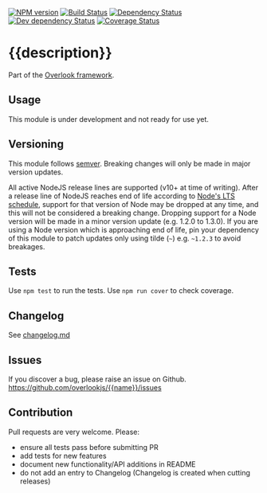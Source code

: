 [![NPM version](https://img.shields.io/npm/v/@overlook/{{name}}.svg)](https://www.npmjs.com/package/@overlook/{{name}})
[![Build Status](https://img.shields.io/travis/overlookjs/{{name}}/master.svg)](https://travis-ci.org/overlookjs/{{name}})
[![Dependency Status](https://img.shields.io/david/overlookjs/{{name}}.svg)](https://david-dm.org/overlookjs/{{name}})
[![Dev dependency Status](https://img.shields.io/david/dev/overlookjs/{{name}}.svg)](https://david-dm.org/overlookjs/{{name}})
[![Coverage Status](https://img.shields.io/coveralls/overlookjs/{{name}}/master.svg)](https://coveralls.io/r/overlookjs/{{name}})

# {{description}}

Part of the [Overlook framework](https://overlookjs.github.io/).

## Usage

This module is under development and not ready for use yet.

## Versioning

This module follows [semver](https://semver.org/). Breaking changes will only be made in major version updates.

All active NodeJS release lines are supported (v10+ at time of writing). After a release line of NodeJS reaches end of life according to [Node's LTS schedule](https://nodejs.org/en/about/releases/), support for that version of Node may be dropped at any time, and this will not be considered a breaking change. Dropping support for a Node version will be made in a minor version update (e.g. 1.2.0 to 1.3.0). If you are using a Node version which is approaching end of life, pin your dependency of this module to patch updates only using tilde (`~`) e.g. `~1.2.3` to avoid breakages.

## Tests

Use `npm test` to run the tests. Use `npm run cover` to check coverage.

## Changelog

See [changelog.md](https://github.com/overlookjs/{{name}}/blob/master/changelog.md)

## Issues

If you discover a bug, please raise an issue on Github. https://github.com/overlookjs/{{name}}/issues

## Contribution

Pull requests are very welcome. Please:

* ensure all tests pass before submitting PR
* add tests for new features
* document new functionality/API additions in README
* do not add an entry to Changelog (Changelog is created when cutting releases)
